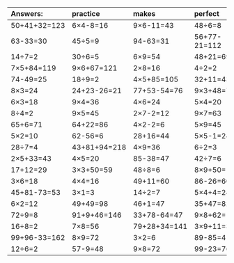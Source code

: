 | Answers: | practice | makes | perfect | ! |
| :--- | :--- | :--- | :--- | :--- |
| 50+41+32=123 | 6×4-8=16 | 9×6-11=43 | 48÷6=8 | 76-11=65 | 
| 63-33=30 | 45÷5=9 | 94-63=31 | 56+77-21=112 | 6×7=42 | 
| 14÷7=2 | 30÷6=5 | 6×9=54 | 48+21=69 | 98+77-92=83 | 
| 7×5+84=119 | 9×6+67=121 | 2×8=16 | 4÷2=2 | 9×9=81 | 
| 74-49=25 | 18÷9=2 | 4×5+85=105 | 32+11=43 | 72+3=75 | 
| 8×3=24 | 24+23-26=21 | 77+53-54=76 | 9×3+48=75 | 32+73+5=110 | 
| 6×3=18 | 9×4=36 | 4×6=24 | 5×4=20 | 7×6+89=131 | 
| 8÷4=2 | 9×5=45 | 2×7-2=12 | 9×7=63 | 8+30=38 | 
| 65+6=71 | 64+22=86 | 4×2-2=6 | 5×9=45 | 66+64+99=229 | 
| 5×2=10 | 62-56=6 | 28+16=44 | 5×5-1=24 | 6×3-16=2 | 
| 28÷7=4 | 43+81+94=218 | 4×9=36 | 6÷2=3 | 6×8-13=35 | 
| 2×5+33=43 | 4×5=20 | 85-38=47 | 42÷7=6 | 44+22=66 | 
| 17+12=29 | 3×3+50=59 | 48÷8=6 | 8×9+50=122 | 32÷4=8 | 
| 3×6=18 | 4×4=16 | 49+11=60 | 86-26=60 | 6×5+68=98 | 
| 45+81-73=53 | 3×1=3 | 14÷2=7 | 5×4+4=24 | 10-6=4 | 
| 6×2=12 | 49+49=98 | 46+1=47 | 35+47=82 | 12÷3=4 | 
| 72÷9=8 | 91+9+46=146 | 33+78-64=47 | 9×8+62=134 | 81-12=69 | 
| 16÷8=2 | 7×8=56 | 79+28+34=141 | 3×9+11=38 | 9×6+49=103 | 
| 99+96-33=162 | 8×9=72 | 3×2=6 | 89-85=4 | 85+59-64=80 | 
| 12÷6=2 | 57-9=48 | 9×8=72 | 99-23=76 | 27+82+72=181 | 
